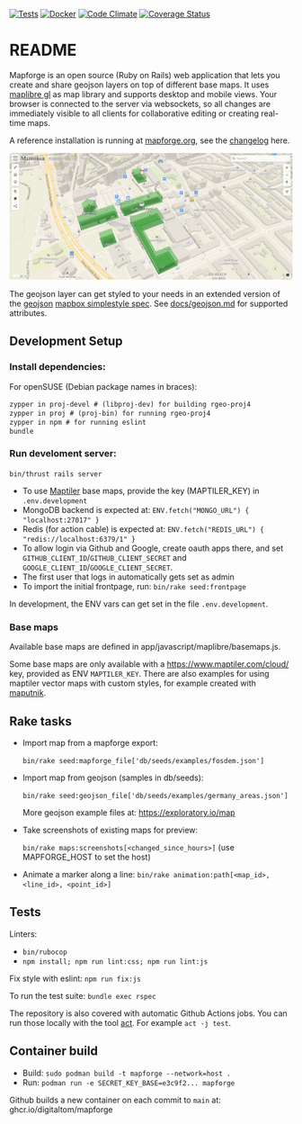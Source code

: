 [![Tests](https://github.com/digitaltom/mapforge/actions/workflows/ci.yml/badge.svg)](https://github.com/digitaltom/mapforge/actions/workflows/ci.yml)
[![Docker](https://github.com/digitaltom/mapforge/actions/workflows/docker-publish.yml/badge.svg)](https://github.com/digitaltom/mapforge/actions/workflows/docker-publish.yml)
[![Code Climate](https://api.codeclimate.com/v1/badges/b56fa0cb960a90502022/maintainability)](https://codeclimate.com/github/digitaltom/mapforge)
[![Coverage Status](https://coveralls.io/repos/github/digitaltom/mapforge/badge.svg?branch=main)](https://coveralls.io/github/digitaltom/mapforge?branch=main)

# README

Mapforge is an open source (Ruby on Rails) web application that lets you create and share geojson layers on top of different base maps. It uses [maplibre gl](https://maplibre.org/maplibre-gl-js/docs/) as map library and supports desktop and mobile views. Your browser is connected to the server via websockets, so all changes are immediately visible to all clients for collaborative editing or creating real-time maps.

A reference installation is running at [mapforge.org](https://mapforge.org), see the [changelog](CHANGELOG.md) here.

![Mapforge Screenshot](https://github.com/digitaltom/mapforge/blob/main/docs/screenshot.png?raw=true)

The geojson layer can get styled to your needs in an extended version of the [geojson](https://macwright.com/2015/03/23/geojson-second-bite.html)
[mapbox simplestyle spec](https://github.com/mapbox/simplestyle-spec/tree/master/1.1.0). See [docs/geojson.md](docs/geojson.md) for supported attributes.


## Development Setup

### Install dependencies:

For openSUSE (Debian package names in braces):

```
zypper in proj-devel # (libproj-dev) for building rgeo-proj4
zypper in proj # (proj-bin) for running rgeo-proj4
zypper in npm # for running eslint
bundle
```

### Run develoment server:

`bin/thrust rails server`

* To use [Maptiler](https://www.maptiler.com/) base maps, provide the key (MAPTILER_KEY) in `.env.development`
* MongoDB backend is expected at: `ENV.fetch("MONGO_URL") { "localhost:27017" }`
* Redis (for action cable) is expected at: `ENV.fetch("REDIS_URL") { "redis://localhost:6379/1" }`
* To allow login via Github and Google, create oauth apps there, and set `GITHUB_CLIENT_ID`/`GITHUB_CLIENT_SECRET` and `GOOGLE_CLIENT_ID`/`GOOGLE_CLIENT_SECRET`.
* The first user that logs in automatically gets set as admin
* To import the initial frontpage, run: `bin/rake seed:frontpage`

In development, the ENV vars can get set in the file `.env.development`.

### Base maps

Available base maps are defined in app/javascript/maplibre/basemaps.js.

Some base maps are only available with a https://www.maptiler.com/cloud/ key, provided as ENV `MAPTILER_KEY`.
There are also examples for using maptiler vector maps with custom styles, for example created with [maputnik](https://maplibre.org/maputnik/).


## Rake tasks

* Import map from a mapforge export:

  `bin/rake seed:mapforge_file['db/seeds/examples/fosdem.json']`

* Import map from geojson (samples in db/seeds):

  `bin/rake seed:geojson_file['db/seeds/examples/germany_areas.json']`

  More geojson example files at: https://exploratory.io/map

* Take screenshots of existing maps for preview:

  `bin/rake maps:screenshots[<changed_since_hours>]` (use MAPFORGE_HOST to set the host)

* Animate a marker along a line: `bin/rake animation:path[<map_id>, <line_id>, <point_id>]`


## Tests

Linters:
  * `bin/rubocop`
  * `npm install; npm run lint:css; npm run lint:js`

Fix style with eslint: `npm run fix:js`

To run the test suite: `bundle exec rspec`

The repository is also covered with automatic Github Actions jobs. You can
run those locally with the tool [act](https://github.com/nektos/act).
For example `act -j test`.


## Container build

* Build: `sudo podman build -t mapforge --network=host .`
* Run: `podman run -e SECRET_KEY_BASE=e3c9f2... mapforge`

Github builds a new container on each commit to `main` at: ghcr.io/digitaltom/mapforge
